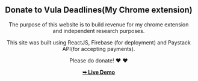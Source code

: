 <div align="center">
  
   

  <br />
  <br />

  <h2 align="center">Donate to Vula Deadlines(My Chrome extension)</h2>
  
  The purpose of this website is to build revenue for my chrome extension and independent research purposes.
 
  This site was built using ReactJS, Firebase (for deployment) and Paystack API(for accepting payments).
  
  Please do donate! &#10084;&#65039; &#10084;&#65039;

  <a href="https://todo-23b16.web.app/"><strong>➥ Live Demo</strong></a>

</div>

<br />

